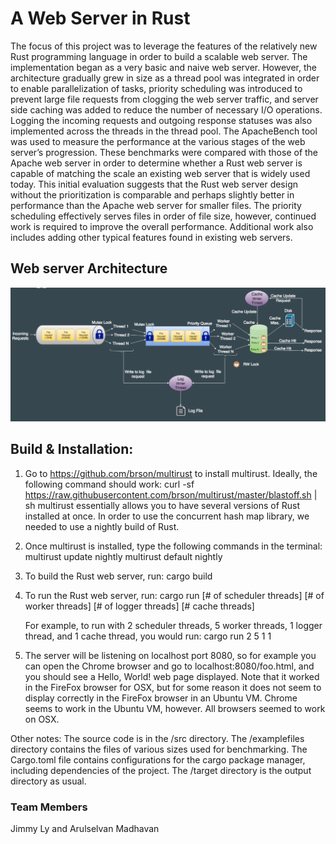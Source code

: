 # A Web Server in Rust

 The focus of this project was to leverage the features of the relatively new Rust programming language in order to build a scalable web server. The implementation began as a very basic and naive web server. However, the architecture gradually grew in size as a thread pool was integrated in order to enable parallelization of tasks, priority scheduling was introduced to prevent large file requests from clogging the web server traffic, and server side caching was added to reduce the number of necessary I/O operations. Logging the incoming requests and outgoing response statuses was also implemented across the threads in the thread pool. The ApacheBench tool was used to measure the performance at the various stages of the web server’s progression. These benchmarks were compared with those of the Apache web server in order to determine whether a Rust web server is capable of matching the scale an existing web server that is widely used today. This initial evaluation suggests that the Rust web server design without the prioritization is comparable and perhaps slightly better in performance than the Apache web server for smaller files. The priority scheduling effectively serves files in order of file size, however, continued work is required to improve the overall performance. Additional work also includes adding other typical features found in existing web servers.

## Web server Architecture
 ![alt text](https://github.com/Arulselvanmadhavan/rust-engine/blob/master/web_server/project_images/final_architecture.png "Web Server Architecture")

## Build & Installation:
1. Go to https://github.com/brson/multirust to install multirust.
   Ideally, the following command should work:
   curl -sf https://raw.githubusercontent.com/brson/multirust/master/blastoff.sh | sh
   multirust essentially allows you to have several versions of Rust installed at
   once. In order to use the concurrent hash map library, we needed to use a nightly
   build of Rust.
2. Once multirust is installed, type the following commands in the terminal:
   multirust update nightly
   multirust default nightly
3. To build the Rust web server, run:
   cargo build
4. To run the Rust web server, run:
   cargo run [# of scheduler threads] [# of worker threads] [# of logger threads] [# cache threads]

   For example, to run with 2 scheduler threads, 5 worker threads, 1 logger thread, and 1 cache thread, you would run:
   cargo run 2 5 1 1
5. The server will be listening on localhost port 8080, so for example you can
   open the Chrome browser and go to localhost:8080/foo.html, and you should
   see a Hello, World! web page displayed.
   Note that it worked in the FireFox browser for OSX, but for some reason it does
   not seem to display correctly in the FireFox browser in an Ubuntu VM. Chrome
   seems to work in the Ubuntu VM, however. All browsers seemed to work on OSX.

Other notes:
The source code is in the /src directory. The /examplefiles directory
contains the files of various sizes used for benchmarking. The Cargo.toml
file contains configurations for the cargo package manager, including
dependencies of the project. The /target directory is the output directory
as usual.
### Team Members
Jimmy Ly and Arulselvan Madhavan
